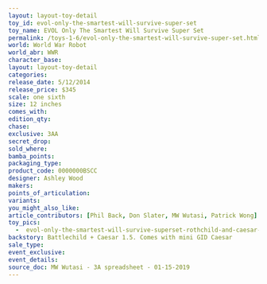 ```yaml
---
layout: layout-toy-detail 
toy_id: evol-only-the-smartest-will-survive-super-set
toy_name: EVOL Only The Smartest Will Survive Super Set
permalink: /toys-1-6/evol-only-the-smartest-will-survive-super-set.html
world: World War Robot
world_abr: WWR
character_base: 
layout: layout-toy-detail
categories: 
release_date: 5/12/2014
release_price: $345 
scale: one sixth
size: 12 inches
comes_with: 
edition_qty: 
chase: 
exclusive: 3AA
secret_drop: 
sold_where: 
bamba_points: 
packaging_type: 
product_code: 0000000BSCC
designer: Ashley Wood
makers: 
points_of_articulation: 
variants: 
you_might_also_like: 
article_contributors: [Phil Back, Don Slater, MW Wutasi, Patrick Wong]
toy_pics: 
  -  evol-only-the-smartest-will-survive-superset-rothchild-and-caesar-01-6-by-pcww88-patrick-wong.jpg
backstory: Battlechild + Caesar 1.5. Comes with mini GID Caesar
sale_type: 
event_exclusive: 
event_details: 
source_doc: MW Wutasi - 3A spreadsheet - 01-15-2019
---
```

